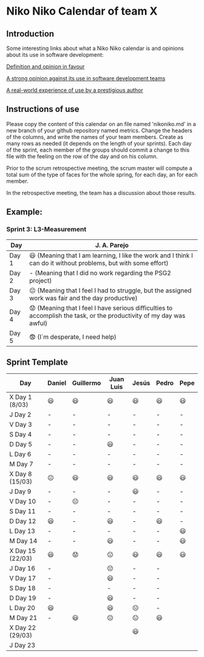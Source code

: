 # Niko Niko Calendar of team X
## Introduction
Some interesting links about what a Niko Niko calendar is and opinions about its use in software development:

[Definition and opinion in favour](https://blog.teammood.com/2018/07/24/evaluating-your-teams-health-with-the-niko-niko-calendar.html?utm_source=google&utm_medium=cpc&utm_campaign=blog-niko-niko&utm_content=niko-niko&utm_term=niko%20niko%20calendar&gclid=Cj0KCQjwsYb0BRCOARIsAHbLPhGYfc7zpSwEDx8KE3VjlsTyy1M1F8O8lxyOPWQTpjf71RjXeD5rgWsaAmEhEALw_wcB)

[A strong opinion against its use in software development teams](https://www.tinypulse.com/blog/sk-niko-niko-calendar-workplace-morale)

[A real-world experience of use by a prestigious author](https://www.javiergarzas.com/2015/05/calendarios-niko-niko.html)
## Instructions of use
Please copy the content of this calendar on an file named 'nikoniko.md' in a new branch of your github repository named metrics.
Change the headers of the columns, and write the names of your team members.
Create as many rows as needed (it depends on the length of your sprints).
Each day of the sprint, each member of the groups should commit a change to this file with the feeling on the row of the day and on his column. 

Prior to the scrum retrospective meeting, the scrum master will compute a total sum of the type of faces for the whole spring, for each day, an for each member.

In the retrospective meeting, the team has a discussion about those results.

## Example:

### Sprint 3: L3-Measurement 

| Day           | J. A. Parejo  |
| ------------- | ------------- |
| Day 1         |    :smiley: (Meaning that I am learning, I like the work and I think I can do it without problems, but with some effort) |
| Day 2         |    - (Meaning that I did no work regarding the PSG2 project)           |
| Day 3         |    :neutral_face:  (Meaning that I feel I had to struggle, but the assigned work was fair and the day productive)          |:fearful:
| Day 4         |    :worried: (Meaning that I feel I have serious difficulties to accomplish the task, or the productivity of my day was awful)           |
| Day 5         |    :fearful:   (I´m desperate, I need help)        |


## Sprint Template

| Day             | Daniel         | Guillermo       | Juan Luis      | Jesús          | Pedro          | Pepe              |
| -------------   | -------------  | ------------    | -------------  | -------------  | -------------  | -------------     |
| X Day 1 (8/03)  |     :smiley:   |        :smiley: |   :smiley:     |    :smiley:    |      :smiley:   |         :smiley: |
| J Day 2         |      -         |      -         |       -         |       -         |       -         |        -        |
| V Day 3         |       -        |       -        |       -         |       -         |        -        |        -        |
| S Day 4         |        -       |       -       |        -        |       -         |         -        |        -        |
| D Day 5         |        -       |       -        |   :smiley:     |       -         |         -        |        -        |
| L Day 6         |        -       |       -        |       -         |       -         |        -         |       -         |
| M Day 7         |      -         |       -        |      -        |       -         |        -         |       -         |
| X Day 8 (15/03) |:neutral_face:  |       :smiley: |    😃       |        :smiley:|       :smiley:    |      :smiley:   |
| J Day 9         |      -         |       -        |  -            |        :smiley: |        -         |       -         |
| V Day 10        |      -         |       😐       |     -        |        -        |        -         |       -         |
| S Day 11        |     -          |       -        |       -         |        -        |        -         |       -         |
| D Day 12        |      :smiley:  |       -        |   :smiley:    |        -       |       :smiley:   |        -         |
| L Day 13        |      -         |       -        |   -            |       -        |          -        |      :smiley:   |
| M Day 14        |      -         |       -        |    :smiley:      |       -        |          -        |      :smiley:   |
| X Day 15 (22/03)|      :smiley:  |       😟      |   :neutral_face:|       :smiley: |       :smiley:   |      :smiley:    |
| J Day 16        |      -         |               |   :neutral_face:  |       -        |         -       |                |
| V Day 17        |      -         |               |      :smiley:    |        -       |        -        |                |
| S Day 18        |      -         |               |      -          |         -      |        -        |                |
| D Day 19        |      -         |               |    :smiley:   |          -     |        -        |                |
| L Day 20        |      :smiley:  |               |      :smiley: |        😐       |         -       |                |
| M Day 21        |      -         |     :smiley:  |      😐       |        😐       |    :smiley:    |                |    
| X Day 22 (29/03)|               |               |                |       :smiley:   |                |                |
| J Day 23        |               |               |                |               |                |                |

